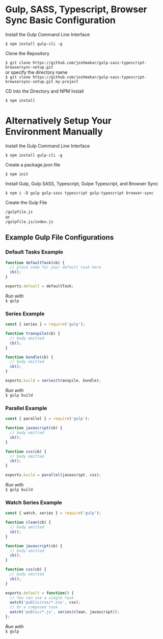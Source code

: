 # Gulp, SASS, Typescript, Browser Sync Basic Configuration

Install the Gulp Command Line Interface

`$ npm install gulp-cli -g`

Clone the Repository

`$ git clone https://github.com/joshmakar/gulp-sass-typescript-browsersync-setup.git`  
or specify the directory name  
`$ git clone https://github.com/joshmakar/gulp-sass-typescript-browsersync-setup.git my-project`

CD into the Directory and NPM Install

`$ npm install`

# Alternatively Setup Your Environment Manually

Install the Gulp Command Line Interface

`$ npm install gulp-cli -g`

Create a package.json file

`$ npm init`

Install Gulp, Gulp SASS, Typescript, Gulpe Typescript, and Browser Sync

`$ npm i -D gulp gulp-sass typescript gulp-typescript browser-sync`

Create the Gulp File

`/gulpfile.js`  
or  
`/gulpfile.js/index.js`

## Example Gulp File Configurations

### Default Tasks Example

```javascript
function defaultTask(cb) {
  // place code for your default task here
  cb();
}

exports.default = defaultTask;
```

*Run with*  
`$ gulp`


### Series Example

```javascript
const { series } = require('gulp');

function transpile(cb) {
  // body omitted
  cb();
}

function bundle(cb) {
  // body omitted
  cb();
}

exports.build = series(transpile, bundle);
```

*Run with*  
`$ gulp build`


### Parallel Example

```javascript
const { parallel } = require('gulp');

function javascript(cb) {
  // body omitted
  cb();
}

function css(cb) {
  // body omitted
  cb();
}

exports.build = parallel(javascript, css);
```

*Run with*  
`$ gulp build`


### Watch Series Example

```javascript
const { watch, series } = require('gulp');

function clean(cb) {
  // body omitted
  cb();
}

function javascript(cb) {
  // body omitted
  cb();
}

function css(cb) {
  // body omitted
  cb();
}

exports.default = function() {
  // You can use a single task
  watch('public/css/*.css', css);
  // Or a composed task
  watch('public/*.js', series(clean, javascript));
};
```

*Run with*  
`$ gulp`